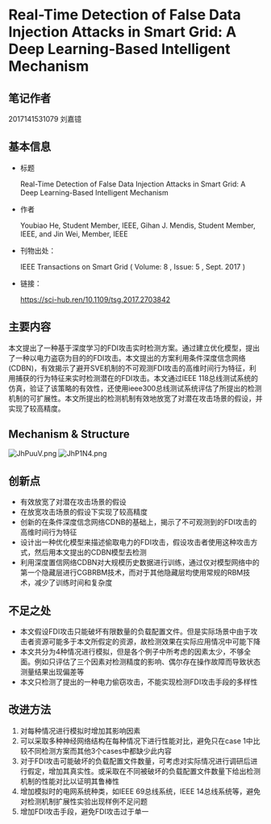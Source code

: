# Real-Time Detection of False Data Injection Attacks in Smart Grid: A Deep Learning-Based Intelligent Mechanism

## 笔记作者
2017141531079 刘嘉镱

## 基本信息

* 标题
  
  Real-Time Detection of False Data Injection Attacks in Smart Grid: A Deep Learning-Based Intelligent Mechanism
  
* 作者

  Youbiao He, Student Member, IEEE, Gihan J. Mendis, Student Member, IEEE, and Jin Wei, Member, IEEE

* 刊物出处：

  IEEE Transactions on Smart Grid ( Volume: 8 , Issue: 5 , Sept. 2017 )

* 链接：
  
  https://sci-hub.ren/10.1109/tsg.2017.2703842




## 主要内容
  
  本文提出了一种基于深度学习的FDI攻击实时检测方案。通过建立优化模型，提出了一种以电力盗窃为目的的FDI攻击。本文提出的方案利用条件深度信念网络(CDBN)，有效揭示了避开SVE机制的不可观测FDI攻击的高维时间行为特征，利用捕获的行为特征来实时检测潜在的FDI攻击。本文通过IEEE 118总线测试系统的仿真，验证了该策略的有效性，还使用ieee300总线测试系统评估了所提出的检测机制的可扩展性。本文所提出的检测机制有效地放宽了对潜在攻击场景的假设，并实现了较高精度。


## Mechanism & Structure

![JhPuuV.png](https://s1.ax1x.com/2020/04/27/JhPuuV.png)
![JhP1N4.png](https://s1.ax1x.com/2020/04/27/JhP1N4.png)

## 创新点

* 有效放宽了对潜在攻击场景的假设
* 在放宽攻击场景的假设下实现了较高精度
* 创新的在条件深度信念网络CDNB的基础上，揭示了不可观测到的FDI攻击的高维时间行为特征
* 设计出一种优化模型来描述偷取电力的FDI攻击，假设攻击者使用这种攻击方式，然后用本文提出的CDBN模型去检测
* 利用深度置信网络CDBN对大规模历史数据进行训练，通过仅对模型网络中的第一个隐藏层进行CGBRBM技术，而对于其他隐藏层均使用常规的RBM技术，减少了训练时间和复杂度

## 不足之处

* 本文假设FDI攻击只能破坏有限数量的负载配置文件。但是实际场景中由于攻击者资源可能多于本文所假定的资源，故检测效果在实际应用情况中可能下降
* 本文共分为4种情况进行模拟，但是各个例子中所考虑的因素太少，不够全面。例如只评估了三个因素对检测精度的影响、偶尔存在操作故障而导致状态测量结果出现偏差等
* 本文只检测了提出的一种电力偷窃攻击，不能实现检测FDI攻击手段的多样性

## 改进方法
1. 对每种情况进行模拟时增加其影响因素
2. 可以采取多种神经网络结构在每种情况下进行性能对比，避免只在case 1中比较不同检测方案而其他3个cases中都缺少此内容
3. 对于FDI攻击可能破坏的负载配置文件数量，可考虑对实际情况进行调研后进行假定，增加其真实性。或采取在不同被破坏的负载配置文件数量下给出检测机制的性能对比以证明其鲁棒性
4. 增加模拟时的电网系统种类，如IEEE 69总线系统，IEEE 14总线系统等，避免对检测机制扩展性实验出现样例不足问题
5. 增加FDI攻击手段，避免FDI攻击过于单一


